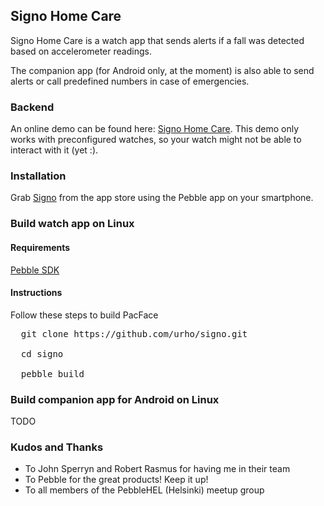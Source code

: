 ## Signo Home Care

Signo Home Care is a watch app that sends alerts if a fall was detected
based on accelerometer readings.

The companion app (for Android only, at the moment) is also able to send
 alerts or call predefined numbers in case of emergencies.

### Backend

An online demo can be found here: [Signo Home Care](http://signo.urho.eu/).
This demo only works with preconfigured watches, so your watch might not
be able to interact with it (yet :).

### Installation

Grab [Signo](https://apps.getpebble.com/applications/...)
from the app store using the Pebble app on your smartphone.

### Build watch app on Linux

#### Requirements

[Pebble SDK](https://developer.getpebble.com/sdk/install/linux/)

#### Instructions

Follow these steps to build PacFace

<pre>
  git clone https://github.com/urho/signo.git

  cd signo

  pebble build
</pre>

### Build companion app for Android on Linux

TODO

### Kudos and Thanks

* To John Sperryn and Robert Rasmus for having me in their team
* To Pebble for the great products! Keep it up!
* To all members of the PebbleHEL (Helsinki) meetup group
